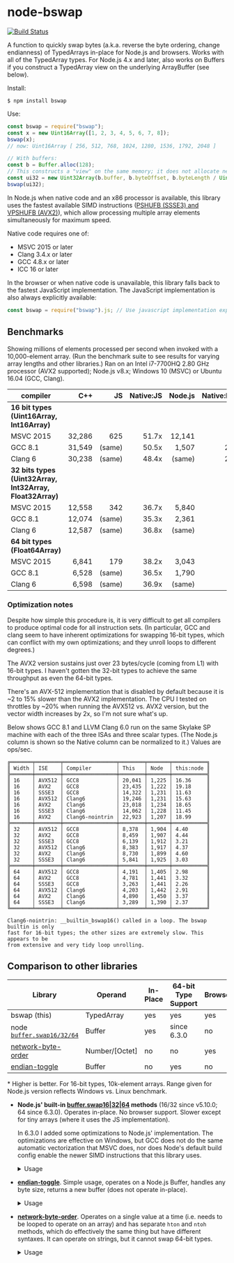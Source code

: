 # node-bswap
[![Build Status](https://dev.azure.com/zbjornson/node-bswap/_apis/build/status/zbjornson.node-bswap)](https://dev.azure.com/zbjornson/node-bswap/_build/latest?definitionId=2)

A function to quickly swap bytes (a.k.a. reverse the byte ordering, change
endianness) of TypedArrays in-place for Node.js and browsers. Works with all of
the TypedArray types. For Node.js 4.x and later, also works on Buffers if you
construct a TypedArray view on the underlying ArrayBuffer (see below).

Install:
```
$ npm install bswap
```

Use:
```js
const bswap = require("bswap");
const x = new Uint16Array([1, 2, 3, 4, 5, 6, 7, 8]);
bswap(x);
// now: Uint16Array [ 256, 512, 768, 1024, 1280, 1536, 1792, 2048 ]

// With buffers:
const b = Buffer.alloc(128);
// This constructs a "view" on the same memory; it does not allocate new memory:
const ui32 = new Uint32Array(b.buffer, b.byteOffset, b.byteLength / Uint32Array.BYTES_PER_ELEMENT);
bswap(ui32);
```

In Node.js when native code and an x86 processor is available, this library uses
the fastest available SIMD instructions ([PSHUFB (SSSE3) and VPSHUFB (AVX2)](http://www.felixcloutier.com/x86/PSHUFB.html)),
which allow processing multiple array elements simultaneously for maximum speed.

Native code requires one of:
* MSVC 2015 or later
* Clang 3.4.x or later
* GCC 4.8.x or later
* ICC 16 or later

In the browser or when native code is unavailable, this library falls back to
the fastest JavaScript implementation. The JavaScript implementation is also
always explicitly available:

```js
const bswap = require("bswap").js; // Use javascript implementation explicitly
```

## Benchmarks

Showing millions of elements processed per second when invoked with a
10,000-element array. (Run the benchmark suite to see results for varying array
lengths and other libraries.) Ran on an Intel i7-7700HQ 2.80 GHz processor (AVX2
supported); Node.js v8.x; Windows 10 (MSVC) or Ubuntu 16.04 (GCC, Clang).

| compiler  |    C++ |   JS   | Native:JS | Node.js | Native:Node |
| --------- | -----: | ---:   | --------: | ------: | ----------: |
| **16 bit types (Uint16Array, Int16Array)**
| MSVC 2015 | 32,286 |    625 |     51.7x |  12,141 |        2.7x |
| GCC 8.1   | 31,549 | (same) |     50.5x |   1,507 |       20.9x |
| Clang 6   | 30,238 | (same) |     48.4x |  (same) |       20.1x |
| **32 bits types (Uint32Array, Int32Array, Float32Array)**
| MSVC 2015 | 12,558 |    342 |     36.7x |   5,840 |        2.2x |
| GCC 8.1   | 12,074 | (same) |     35.3x |   2,361 |        5.1x |
| Clang 6   | 12,587 | (same) |     36.8x |  (same) |        5.3x |
| **64 bit types (Float64Array)**
| MSVC 2015 |  6,841 |    179 |     38.2x |   3,043 |        2.2x |
| GCC 8.1   |  6,528 | (same) |     36.5x |   1,790 |        3.6x |
| Clang 6   |  6,598 | (same) |     36.9x |  (same) |        3.7x |

### Optimization notes

Despite how simple this procedure is, it is very difficult to get all compilers
to produce optimal code for all instruction sets. (In particular, GCC and clang
seem to have inherent optimizations for swapping 16-bit types, which can
conflict with my own optimizations; and they unroll loops to different degrees.)

The AVX2 version sustains just over 23 bytes/cycle (coming from L1) with 16-bit
types. I haven't gotten the 32-bit types to achieve the same throughput as even
the 64-bit types.

There's an AVX-512 implementation that is disabled by default because it is ~2
to 15% slower than the AVX2 implementation. The CPU I tested on throttles by
~20% when running the AVX512 vs. AVX2 version, but the vector width increases
by 2x, so I'm not sure what's up.

Below shows GCC 8.1 and LLVM Clang 6.0 run on the same Skylake SP machine with
each of the three ISAs and three scalar types. (The Node.js column is shown so
the Native column can be normalized to it.) Values are ops/sec.

```
╔═══════╤════════╤═════════════════╤════════╤═══════╤═══════════╗
║ Width │ ISE    │ Compiler        │ This   │ Node  │ this:node ║
╠═══════╪════════╪═════════════════╪════════╪═══════╪═══════════╣
║ 16    │ AVX512 │ GCC8            │ 20,041 │ 1,225 │ 16.36     ║
║ 16    │ AVX2   │ GCC8            │ 23,435 │ 1,222 │ 19.18     ║
║ 16    │ SSSE3  │ GCC8            │ 14,322 │ 1,231 │ 11.63     ║
║ 16    │ AVX512 │ Clang6          │ 19,246 │ 1,231 │ 15.63     ║
║ 16    │ AVX2   │ Clang6          │ 23,018 │ 1,234 │ 18.65     ║
║ 16    │ SSSE3  │ Clang6          │ 14,062 │ 1,228 │ 11.45     ║
║ 16    │ AVX2   │ Clang6-nointrin │ 22,923 │ 1,207 │ 18.99     ║
╠═══════╪════════╪═════════════════╪════════╪═══════╪═══════════╣
║ 32    │ AVX512 │ GCC8            │ 8,378  │ 1,904 │ 4.40      ║
║ 32    │ AVX2   │ GCC8            │ 8,459  │ 1,907 │ 4.44      ║
║ 32    │ SSSE3  │ GCC8            │ 6,139  │ 1,912 │ 3.21      ║
║ 32    │ AVX512 │ Clang6          │ 8,383  │ 1,917 │ 4.37      ║
║ 32    │ AVX2   │ Clang6          │ 8,730  │ 1,899 │ 4.60      ║
║ 32    │ SSSE3  │ Clang6          │ 5,841  │ 1,925 │ 3.03      ║
╠═══════╪════════╪═════════════════╪════════╪═══════╪═══════════╣
║ 64    │ AVX512 │ GCC8            │ 4,191  │ 1,405 │ 2.98      ║
║ 64    │ AVX2   │ GCC8            │ 4,781  │ 1,441 │ 3.32      ║
║ 64    │ SSSE3  │ GCC8            │ 3,263  │ 1,441 │ 2.26      ║
║ 64    │ AVX512 │ Clang6          │ 4,203  │ 1,442 │ 2.91      ║
║ 64    │ AVX2   │ Clang6          │ 4,890  │ 1,450 │ 3.37      ║
║ 64    │ SSSE3  │ Clang6          │ 3,289  │ 1,390 │ 2.37      ║
╚═══════╧════════╧═════════════════╧════════╧═══════╧═══════════╝

Clang6-nointrin: __builtin_bswap16() called in a loop. The bswap builtin is only
fast for 16-bit types; the other sizes are extremely slow. This appears to be
from extensive and very tidy loop unrolling.
```

## Comparison to other libraries

| Library | Operand | In-Place | 64-bit Type Support | Browser | Speed (vs. bswap)* |
| --- | --- | --- | --- | --- | --- |
| bswap (this) | TypedArray | yes | yes | yes | 1.00 |
| node [`buffer.swap16/32/64`](https://nodejs.org/api/buffer.html#buffer_buf_swap16) | Buffer | yes | since 6.3.0 | no | 0.05 to 0.38 |
| [network-byte-order](https://github.com/mattcg/network-byte-order) | Number/\[Octet\] | no | no | yes | 0.010 |
| [endian-toggle](https://github.com/substack/endian-toggle) | Buffer | no | yes | no | 0.0056 |

\* Higher is better. For 16-bit types, 10k-element arrays. Range given for
Node.js version reflects Windows vs. Linux benchmark.

* **Node.js' built-in
  [buffer.swap16|32|64](https://nodejs.org/api/buffer.html#buffer_buf_swap16)
  methods** (16/32 since v5.10.0; 64 since 6.3.0). Operates in-place. No browser
  support. Slower except for tiny arrays (where it uses the JS implementation).

  In 6.3.0 I added some optimizations to Node.js' implementation. The
  optimizations are effective on Windows, but GCC does not do the same automatic
  vectorization that MSVC does, nor does Node's default build config enable the
  newer SIMD instructions that this library uses.

  <details><summary>Usage</summary>

  ```js
  > Buffer.from(typedArray.buffer).swap16()
  ```

  </details>

* **[endian-toggle](https://github.com/substack/endian-toggle)**. Simple usage,
  operates on a Node.js Buffer, handles any byte size, returns a new buffer
  (does not operate in-place).

  <details><summary>Usage</summary>

  ```js
  > const x = new Uint16Array([2048])
  > toggle(Buffer.from(x.buffer), x.BYTES_PER_ELEMENT * 8)
  <Buffer d2 04 09 07>
  ```

  </details>

* **[network-byte-order](https://github.com/mattcg/network-byte-order)**.
  Operates on a single value at a time (i.e. needs to be looped to operate on an
  array) and has separate `hton` and `ntoh` methods, which do effectively the
  same thing but have different syntaxes. It can operate on strings, but it
  cannot swap 64-bit types.

  <details><summary>Usage</summary>

  ```js
  // Using hton
  > const b = [];
  > nbo.htons(b, 0, 2048);
  > b
  [8, 0]
  
  // or using ntoh
  > const x = new Uint16Array([2048])
  > nbo.ntohs(new Uint8Array(x.buffer, x.byteOffset, 2), 0)
  8
  > const z = new Uint16Array([8])
  > new Uint8Array(z.buffer, z.byteOffset, 2)
  Uint8Array [ 8, 0 ]
  ```

  </details>
